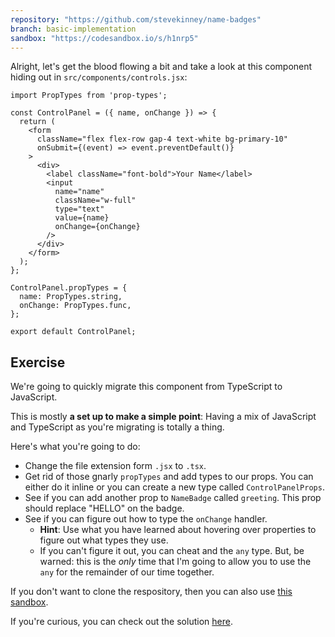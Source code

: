 ```yaml
---
repository: "https://github.com/stevekinney/name-badges"
branch: basic-implementation
sandbox: "https://codesandbox.io/s/h1nrp5"
---
```


Alright, let's get the blood flowing a bit and take a look at this component hiding out in `src/components/controls.jsx`:

````tsx
import PropTypes from 'prop-types';

const ControlPanel = ({ name, onChange }) => {
  return (
    <form
      className="flex flex-row gap-4 text-white bg-primary-10"
      onSubmit={(event) => event.preventDefault()}
    >
      <div>
        <label className="font-bold">Your Name</label>
        <input
          name="name"
          className="w-full"
          type="text"
          value={name}
          onChange={onChange}
        />
      </div>
    </form>
  );
};

ControlPanel.propTypes = {
  name: PropTypes.string,
  onChange: PropTypes.func,
};

export default ControlPanel;
````

## Exercise

We're going to quickly migrate this component from TypeScript to JavaScript.

This is mostly **a set up to make a simple point**: Having a mix of JavaScript and TypeScript as you're migrating is totally a thing.

Here's what you're going to do:

* Change the file extension form `.jsx` to `.tsx`.
* Get rid of those gnarly `propTypes` and add types to our props. You can either do it inline or you can create a new type called `ControlPanelProps`.
* See if you can add another prop to `NameBadge` called `greeting`. This prop should replace "HELLO" on the badge.
* See if you can figure out how to type the `onChange` handler.
  * **Hint**: Use what you have learned about hovering over properties to figure out what types they use.
  * If you can't figure it out, you can cheat and the `any` type. But, be warned: this is the *only* time that I'm going to allow you to use the `any` for the remainder of our time together.

If you don't want to clone the respository, then you can also use [this sandbox](https://codesandbox.io/s/h1nrp5).

If you're curious, you can check out the solution [here](Refactoring%20from%20PropTypes,%20a%20solution.md).
